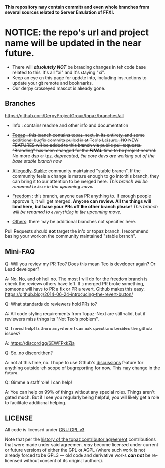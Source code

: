 **This repository may contain commits and even whole branches from several sources related to Server Emulation of FFXI.**

# NOTICE: the repo's url and project name will be updated in the near future. 
* There will ***absolutely NOT*** be branding changes in teh code base related to this. It's all "xi" and it's staying "xi".
* Keep an eye on this page for update into, including instructions to update your git remote and bookmarks.
* Our derpy crosseyed mascot is already gone.

## Branches

https://github.com/DerpyProjectGroup/topaz/branches/all

 * Info : contains readme and other info and documentation

 * ~~[Topaz](https://github.com/DerpyProjectGroup/topaz/tree/topaz) : this branch contains topaz-next, in its entirety, and some additional bugfix commits pulled in at Teo's Leisure.. NO NEW FEATURES will be added to this branch via public pull requests. "Branding" has been changed for the _**FINAL**_ time to be project neutral. No more dsp or tpz.~~ _deprecated, the core devs are working out of the base stable branch now_

 * [Allegedly-Stable](https://github.com/DerpyProjectGroup/topaz/tree/allegedly-stable): community maintained "stable branch". If the community feels a change is mature enough to go into this branch, they can bring it to our attention to be merged here. _This branch will be renamed to `base` in the upcoming move._

 * [Freedom](https://github.com/DerpyProjectGroup/topaz/tree/freedom) : this branch, anyone can PR anything to. If enough people approve it, it will get merged. **Anyone can review. All the things will land here, but base your PRs off the other branch please!** _This branch will be renamed to `everything` in the upcoming move._

 * [Others](https://github.com/DerpyProjectGroup/topaz/branches/all): there may be additional branches not specified here.

Pull Requests should **not** target the info or topaz branch. I recommend basing your work on the community maintained "stable branch".


## Mini-FAQ
Q: Will you review my PR Teo? Does this mean Teo is developer again? Or Lead developer?

A: No, No, and oh hell no. The most I will do for the freedom branch is check the reviews others have left. If a merged PR broke something, someone will have to PR a fix or PR a revert. Github makes this easy. https://github.blog/2014-06-24-introducing-the-revert-button/

Q: What standards do reviewers hold PRs to?

A: All code styling requirements from Topaz-Next are still valid, but if reviewers miss things its "Not Teo's problem".

Q: I need help! Is there anywhere I can ask questions besides the github issues?

A: https://discord.gg/6EWFPxkZja

Q: So..no discord then?

A: not at this time, no. I hope to use Github's [discussions](https://github.com/DerpyProjectGroup/topaz/discussions) feature for anything outside teh scope of bugreporting for now. This may change in the future.

Q: Gimme a staff role! I can help!

A: You can help on 99% of things without any special roles. Things aren't gated much. But if I see you regularly being helpful, you will likely get a role to facilitate additional helping.

## LICENSE
All code is licensed under [GNU GPL v3](https://www.gnu.org/licenses/gpl-3.0.en.html)

Note that per the [history of the topaz contributor agreement](https://github.com/project-topaz/topaz/commits/release/CONTRIBUTOR_AGREEMENT.md) contributions that were made under said agreement _may_ become licensed under current or future versions of either the GPL or AGPL (where such work is not already forced to be GPL3 — old code and derivative works _**can not**_ be re-licensed without consent of its original authors).
